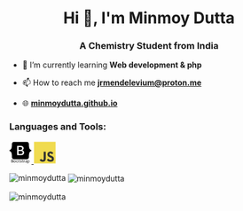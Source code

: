 <h1 align="center">Hi 👋, I'm Minmoy Dutta</h1>
<h3 align="center">A Chemistry Student from India</h3>



- 🌱 I’m currently learning **Web development & php**

- 📫 How to reach me **jrmendelevium@proton.me**
- 🌐 **[minmoydutta.github.io](https://minmoydutta.github.io)**

<p align="left">
</p>

<h3 align="left">Languages and Tools:</h3>
<p align="left"> <a href="https://getbootstrap.com" target="_blank" rel="noreferrer"> <img src="https://raw.githubusercontent.com/devicons/devicon/master/icons/bootstrap/bootstrap-plain-wordmark.svg" alt="bootstrap" width="40" height="40"/> </a> <a href="https://developer.mozilla.org/en-US/docs/Web/JavaScript" target="_blank" rel="noreferrer"> <img src="https://raw.githubusercontent.com/devicons/devicon/master/icons/javascript/javascript-original.svg" alt="javascript" width="40" height="40"/> </a> </p>

<p><img align="left" src="https://github-readme-stats.vercel.app/api/top-langs?username=minmoydutta&show_icons=true&locale=en&layout=compact" alt="minmoydutta" /></p>

<p>&nbsp;<img align="center" src="https://github-readme-stats.vercel.app/api?username=minmoydutta&show_icons=true&locale=en" alt="minmoydutta" /></p>

<p><img align="center" src="https://github-readme-streak-stats.herokuapp.com/?user=minmoydutta&" alt="minmoydutta" /></p>
